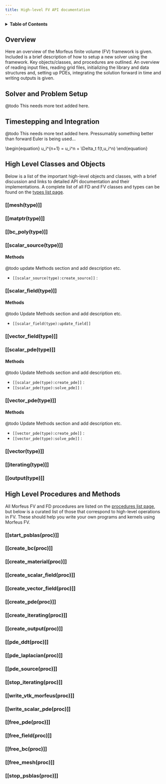 ```yaml
---
title: High-level FV API documentation
---
```



<details><summary><b>Table of Contents</b></summary>

[TOC]

</details>

Overview
--------

Here an overview of the Morfeus finite volume (FV) framework is given.
Included is a brief description of how to setup a new solver using the framework.
Key objects/classes, and procedures are outlined.
An overview of reading input files, reading grid files,
initializing the library and data structures and, setting up PDEs, integrating the solution forward in time
and writing outputs is given.

Solver and Problem Setup
------------------------

@todo
This needs more text added here.

Timestepping and Integration
----------------------------

@todo
This needs more text added here.
Pressumably something better than forward Euler is being used...

\begin{equation}
u_i^{n+1} = u_i^n + \Delta_t f(t,u_i^n)
\end{equation}

High Level Classes and Objects
------------------------------

Below is a list of the important high-level objects and classes, with a brief discussion and
links to detailed API documentation and their implementations.
A complete list of all FD and FV classes and types can be found on the [types list page].

[types list page]: ../lists/types.html

### [[mesh(type)]]


### [[matptr(type)]]


### [[bc_poly(type)]]


### [[scalar_source(type)]]


#### Methods

@todo
update Methods section and add description etc.

* `[[scalar_source(type):create_source]]` :

### [[scalar_field(type)]]

#### Methods

@todo
Update Methods section and add description etc.

* `[[scalar_field(type):update_field]]`

### [[vector_field(type)]]


### [[scalar_pde(type)]]

#### Methods

@todo
Update Methods section and add description etc.

* `[[scalar_pde(type):create_pde]]` :
* `[[scalar_pde(type):solve_pde]]` :


### [[vector_pde(type)]]

#### Methods

@todo
Update Methods section and add description etc.

* `[[vector_pde(type):create_pde]]` :
* `[[vector_pde(type):solve_pde]]` :

### [[vector(type)]]


### [[iterating(type)]]


### [[output(type)]]


High Level Procedures and Methods
---------------------------------


All Morfeus FV and FD procedures are listed on the [procedures list page], but below is a curated list of those that correspond to high-level
operations in FV. These should help you write your own programs and kernels using Morfeus FV.

[procedures list page]: ../lists/procedures.html

### [[start_psblas(proc)]]


### [[create_bc(proc)]]


### [[create_material(proc)]]


### [[create_scalar_field(proc)]]


### [[create_vector_field(proc)]]


### [[create_pde(proc)]]


### [[create_iterating(proc)]]


### [[create_output(proc)]]



### [[pde_ddt(proc)]]


### [[pde_laplacian(proc)]]


### [[pde_source(proc)]]


<!-- These are all internal application procedures, a bunch can/should be moved to Morfeus FV

### [ [symmetric_(proc)]]


### [ [adjust_strain(proc)]]


### [ [compute_stress(proc)]]



### [ [pde_div(proc)]]


### [ [apply_flow_rule(proc)]]


### [ [adjust_displacements(proc)]]



### [ [coolant_enthalpy_rise(proc)]]


### [ [corrosion_thickness(proc)]]

### [[ compute_channel_parameters(proc)]]

-->


### [[stop_iterating(proc)]]


### [[write_vtk_morfeus(proc)]]


### [[write_scalar_pde(proc)]]


### [[free_pde(proc)]]


### [[free_field(proc)]]


### [[free_bc(proc)]]


### [[free_mesh(proc)]]


### [[stop_psblas(proc)]]
